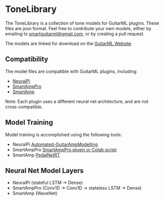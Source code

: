 # ToneLibrary
The ToneLibrary is a collection of tone models for GuitarML plugins. These files are json format. Feel free to contribute your own models, either by emailing to smartguitarml@gmail.com, or by creating a pull request.

The models are linked for download on the [GuitarML Website](https://guitarml.com/)

## Compatibility
The model files are compatible with GuitarML plugins, including:
- [NeuralPi](https://github.com/GuitarML/NeuralPi)
- [SmartAmpPro](https://github.com/GuitarML/SmartAmpPro)
- [SmartAmp](https://github.com/GuitarML/SmartGuitarAmp)

Note: Each plugin uses a different neural net architecture, and are not cross-compatible.

## Model Training
Model training is accomplished using the following tools:
- NeuralPi    [Automated-GuitarAmpModelling](https://github.com/Alec-Wright/Automated-GuitarAmpModelling)
- SmartAmpPro [SmartAmpPro plugin or Colab script](https://github.com/GuitarML/SmartAmpPro)
- SmartAmp    [PedalNetRT](https://github.com/GuitarML/PedalNetRT)

## Neural Net Model Layers
- NeuralPi    (stateful LSTM -> Dense)
- SmartAmpPro (Conv1D -> Conv1D -> stateless LSTM -> Dense)
- SmartAmp    (WaveNet)
